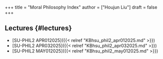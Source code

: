 +++
title = "Moral Philosophy Index"
author = ["Houjun Liu"]
draft = false
+++

## Lectures {#lectures}

-   [SU-PHIL2 APR012025]({{< relref "KBhsu_phil2_apr012025.md" >}})
-   [SU-PHIL2 APR032025]({{< relref "KBhsu_phil2_apr032025.md" >}})
-   [SU-PHIL2 MAY012025]({{< relref "KBhsu_phil2_may012025.md" >}})
